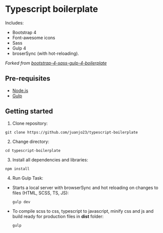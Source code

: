 # Typescript boilerplate
Includes:
 - Bootstrap 4
 - Font-awesome icons
 - Sass
 - Gulp 4
 - broserSync (with hot-reloading).

*Forked from [bootstrap-4-sass-gulp-4-boilerplate](https://github.com/JayeshLab/bootstrap-4-sass-gulp-4-boilerplate)*

## Pre-requisites
- [Node.js](https://nodejs.org/en/download/ "Node Js")
- [Gulp](https://gulpjs.com/ "Gulp")

## Getting started

1. Clone repository:

  ```
  git clone https://github.com/juanjo23/typescript-boilerplate
  ```

2. Change directory:

  ```
  cd typescript-boilerplate
  ```

3. Install all dependencies and libraries:

  ```
  npm install
  ```

4. Run Gulp Task:
  - Starts a local server with browserSync and hot reloading on changes to files (HTML, SCSS, TS, JS):

    ```
    gulp dev
    ```

  - To compile scss to css, typescript to javascript, minify css and js and build ready for production files in **dist** folder:

    ```
    gulp
    ```


